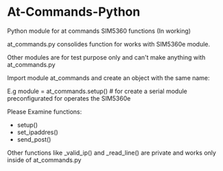 # At-Commands-Python
Python module for at commands SIM5360 functions (In working)

at_commands.py consolides function for works with SIM5360e module.

Other modules are for test purpose only and can't make anything with at_commands.py

Import module at_commands and create an object with the same name:

E.g module = at_commands.setup() # for create a serial module preconfigurated for operates the SIM5360e

Please Examine functions:

  - setup()
  - set_ipaddres()
  - send_post()
  
Other functions like _valid_ip() and _read_line() are private and works only inside of at_commands.py
